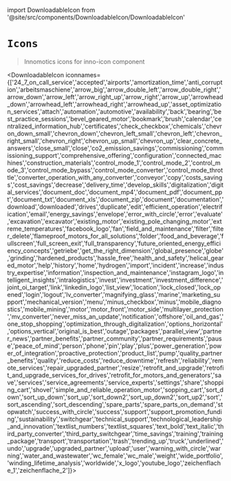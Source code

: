 import DownloadableIcon from '@site/src/components/DownloadableIcon/DownloadableIcon'

# `Icons`

> Innomotics icons for inno-icon component

<DownloadableIcon iconnames={['24_7_on_call_service','accepted','airports','amortization_time','anti_corruption','arbeitsmaschiene','arrow_big','arrow_double_left','arrow_double_right','arrow_down','arrow_left','arrow_right_up','arrow_right','arrow_up','arrowhead_down','arrowhead_left','arrowhead_right','arrowhead_up','asset_optimization_services','attach','automation','automotive','availability','back','bearing','best_practice_sessions','bevel_geared_motor','bookmark','brush','calendar','centralized_information_hub','certificates','check_checkbox','chemicals','chevron_down_small','chevron_down','chevron_left_small','chevron_left','chevron_right_small','chevron_right','chevron_up_small','chevron_up','clear_concrete_answers','close_small','close','co2_emission_savings','commissioning','commissioning_support','comprehensive_offering','configuration','connected_machines','construction_materials','control_mode_1','control_mode_2','control_mode_3','control_mode_bypass','control_mode_converter','control_mode_throttle','converter_operation_with_any_converter','conveyor','copy','costs_savings','cost_savings','decrease','delivery_time','develop_skills','digitalization','digital_services','document_doc','document_mp4','document_pdf','document_ppt','document_txt','document_xls','document_zip','document','documentation','download','downloaded','drives','duplicate','edit','efficient_operation','electrification','email','energy_savings','envelope','error_with_circle','error','evaluate','excavation','excavator','existing_motor','existing_pole_changing_motor','extreme_temperatures','facebook_logo','fan','field_and_maintenance','filter','filter_delete','flameproof_motors_for_all_solutions','folder','food_and_beverage','fullscreen','full_screen_exit','full_transparency','future_oriented_energy_efficiency_concepts','getriebe','get_the_right_dimension','global_presence','globe','grinding','hardened_products','hassle_free','health_and_safety','helical_geared_motor','help','history','home','hydrogen','import','incident','increase','industry_expertise','information','inspection_and_maintenance','instagram_logo','intelligent_insights','intralogistics','invest','investment','investment_difference','joint_oi_target','link','linkedin_logo','list_view','location','lock_closed','lock_opened','login','logout','lv_converter','magnifying_glass','marine','marketing_support','mechanical_version','menu','minus_checkbox','minus','mobile_diagnostics','mobile_mining','motor','motor_front','motor_side','multilayer_protection','mv_converter','never_miss_an_update','notification','offshore','oil_and_gas','one_stop_shopping','optimization_through_digitalization','options_horizontal','options_vertical','original_is_best','outage','packages','parallel_view','partner_news','partner_benefits','partner_community','partner_requirements','pause','peace_of_mind','person','phone','pin','play','plus','power_generation','power_of_integration','proactive_protection','product_list','pump','quality_partner_benefits','quality','reduce_costs','reduce_downtime','refresh','reliability','remote_services','repair_upgraded_partner','resize','retrofit_and_upgrade','retrofit_and_upgrade_services_for_drives','retrofit_for_motors_and_generators','save','services','service_agreements','service_experts','settings','share','shopping_cart','shovel','simple_and_reliable_operation_motor','sopping_cart','sort_down','sort_up_down','sort_up','sort_down2','sort_up_down2','sort_up2','sort','sort_ascending','sort_descending','spare_parts','spare_parts_on_demand','stopwatch','success_with_circle','success','support','support_promotion_funding','sustainability','switchgear','technical_support','technological_leadership_and_innovation','textlist_numbers','textlist_squares','text_bold','text_italic','third_party_converter','third_party_switchgear','time_savings','training','training_package','transport','transportation','trash','trending_up','truck','underlined','undo','upgrade','upgraded_partner','upload','user','warning_with_circle','warning','water_and_wastewater','wc_female','wc_male','weight','wide_portfolio','winding_lifetime_analysis','worldwide','x_logo','youtube_logo','zeichenflache_1','zeichenflache_2']}></DownloadableIcon>
